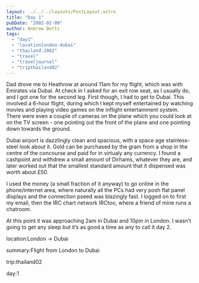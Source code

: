 ```yaml
---
layout: ../../../layouts/PostLayout.astro
title: "Day 1"
pubDate: "2002-02-09"
author: Andrew Betts
tags: 
  - "day1"
  - "locationlondon-dubai"
  - "thailand-2002"
  - "travel"
  - "traveljournal"
  - "tripthailand02"
---
```


Dad drove me to Heathrow at around 11am for my flight, which was with Emirates via Dubai. At check in I asked for an exit row seat, as I usually do, and I got one for the second leg. First though, I had to get to Dubai. This involved a 6-hour flight, during which I kept myself entertained by watching movies and playing video games on the inflight entertainment system. There were even a couple of cameras on the plane which you could look at on the TV screen - one pointing out the front of the plane and one pointing down towards the ground.

Dubai airport is dazzlingly clean and spacious, with a space age stainless-steel look about it. Gold can be purchased by the gram from a shop in the centre of the concourse and paid for in virtualy any currency. I found a cashpoint and withdrew a small amount of Dirhams, whatever they are, and later worked out that the smallest standard amount that it dispensed was worth about £50.

I used the money (a small fraction of it anyway) to go online in the phone/internet area, where naturally all the PCs had very posh flat panel displays and the connection pseed was blazingly fast. I logged on to first my email, then the IRC chart network IRCtoo, where a friend of mine runs a chatroom.

At this point it was approaching 2am in Dubai and 10pm in London. I wasn’t going to get any sleep but it’s as good a time as any to call it day 2.

location:London → Dubai

summary:Flight from London to Dubai

trip:thailand02

day:1

